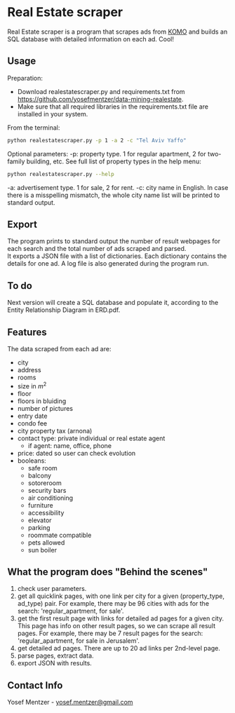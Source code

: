 # Real Estate scraper
Real Estate scraper is a program that scrapes ads from [KOMO](https://www.komo.co.il) and builds an SQL database with detailed information on each ad. Cool!

## Usage
Preparation:
- Download realestatescraper.py and requirements.txt from https://github.com/yosefmentzer/data-mining-realestate.
- Make sure that all required libraries in the requirements.txt file are installed in your system.

From the terminal:
```bash
python realestatescraper.py -p 1 -a 2 -c "Tel Aviv Yaffo"
```
Optional parameters:
-p: property type. 1 for regular apartment, 2 for two-family building, etc. See full list of property types in the help menu:
```bash
python realestatescraper.py --help
```
-a: advertisement type. 1 for sale, 2 for rent.
-c: city name in English. In case there is a misspelling mismatch, the whole city name list will be printed to standard output.

## Export
The program prints to standard output the number of result webpages for each search and the total number of ads scraped and parsed.  
It exports a JSON file with a list of dictionaries. Each dictionary contains the details for one ad.
A log file is also generated during the program run.

## To do
Next version will create a SQL database and populate it, according to the Entity Relationship Diagram in ERD.pdf.


## Features

The data scraped from each ad are:
- city
- address
- rooms
- size in $m^2$
- floor
- floors in bluiding
- number of pictures
- entry date
- condo fee
- city property tax (arnona)
- contact type: private individual or real estate agent
    - if agent: name, office, phone
- price: dated so user can check evolution
- booleans:
    - safe room
    - balcony
    - sotoreroom
    - security bars
    - air conditioning
    - furniture
    - accessibility
    - elevator
    - parking
    - roommate compatible
    - pets allowed
    - sun boiler

## What the program does "Behind the scenes"

1. check user parameters.
2. get all quicklink pages, with one link per city for a given (property_type, ad_type) pair. For example, there may be 96 cities with ads for the search: 'regular_apartment, for sale'.
3. get the first result page with links for detailed ad pages for a given city. This page has info on other result pages, so we can scrape all result pages. For example, there may be 7 result pages for the search: 'regular_apartment, for sale in Jerusalem'.
4. get detailed ad pages. There are up to 20 ad links per 2nd-level page.
5. parse pages, extract data.
6. export JSON with results.

## Contact Info
Yosef Mentzer - yosef.mentzer@gmail.com
